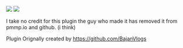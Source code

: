 [![](https://poggit.pmmp.io/shield.state/CoinFlip)](https://poggit.pmmp.io/p/CoinFlip)
<a href="https://poggit.pmmp.io/p/CoinFlip"><img src="https://poggit.pmmp.io/shield.state/CoinFlip"></a>

I take no credit for this plugin the guy who made it has removed it from pmmp.io and github. (i think)

Plugin Orignally created by https://github.com/BajanVlogs
